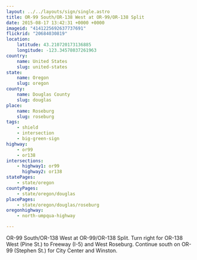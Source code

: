 ```yaml
---
layout: ../../layouts/sign/single.astro
title: OR-99 South/OR-138 West at OR-99/OR-138 Split
date: 2015-08-17 13:42:31 +0000 +0000
imageid: "4141225692637737691"
flickrid: "20684030819"
location:
    latitude: 43.210720173136885
    longitude: -123.34578037261963
country:
    name: United States
    slug: united-states
state:
    name: Oregon
    slug: oregon
county:
    name: Douglas County
    slug: douglas
place:
    name: Roseburg
    slug: roseburg
tags:
    - shield
    - intersection
    - big-green-sign
highway:
    - or99
    - or138
intersections:
    - highway1: or99
      highway2: or138
statePages:
    - state/oregon
countyPages:
    - state/oregon/douglas
placePages:
    - state/oregon/douglas/roseburg
oregonhighway:
    - north-umpqua-highway

---
```

OR-99 South/OR-138 West at OR-99/OR-138 Split.  Turn right for OR-138 West (Pine St.) to Freeway (I-5) and West Roseburg.  Continue south on OR-99 (Stephen St.) for City Center and Winston.